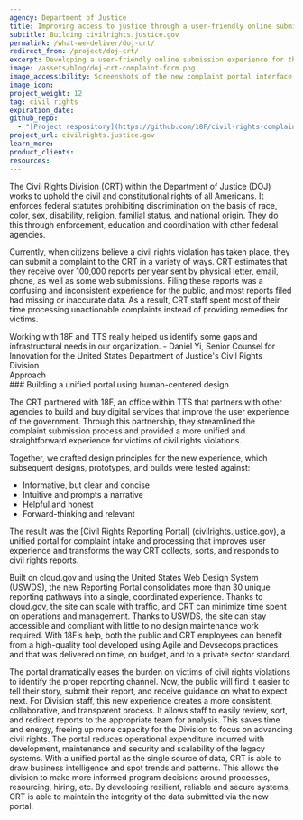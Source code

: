 ```yaml
---
agency: Department of Justice
title: Improving access to justice through a user-friendly online submission experience
subtitle: Building civilrights.justice.gov
permalink: /what-we-deliver/doj-crt/
redirect_from: /project/doj-crt/
excerpt: Developing a user-friendly online submission experience for the civil rights complaint portal
image: /assets/blog/doj-crt-complaint-form.png
image_accessibility: Screenshots of the new complaint portal interface
image_icon:
project_weight: 12
tag: civil rights
expiration_date:
github_repo:
  - "[Project respository](https://github.com/18F/civil-rights-complaints)"
project_url: civilrights.justice.gov
learn_more:
product_clients:
resources:
---
```


The Civil Rights Division (CRT) within the Department of Justice (DOJ) works to uphold the civil and constitutional rights of all Americans.
It enforces federal statutes prohibiting discrimination on the basis of race, color, sex, disability, religion, familial status, and national origin. They do this through enforcement, education and coordination with other federal agencies.

Currently, when citizens believe a civil rights violation has taken place, they can submit a complaint to the CRT in a variety of ways. CRT estimates that they receive over 100,000 reports per year sent by physical letter, email, phone, as well as some web submissions.
Filing these reports was a confusing and inconsistent experience for the public, and most reports filed had missing or inaccurate data.
As a result, CRT staff spent most of their time processing unactionable complaints instead of providing remedies for victims.

<div class="testimonial-blockquote">
  Working with 18F and TTS really helped us identify some gaps and infrastructural needs in our organization.
    <span>- Daniel Yi, Senior Counsel for Innovation for the United States Department of Justice's Civil Rights Division</span>
</div>

<div class="small-caps">Approach</div>
### Building a unified portal using human-centered design

The CRT partnered with 18F, an office within TTS that partners with other agencies to build and buy digital services that improve the user experience of the government.
Through this partnership, they streamlined the complaint submission process and provided a more unified and straightforward experience for victims of civil rights violations.

Together, we crafted design principles for the new experience, which subsequent designs, prototypes, and builds were tested against:
- Informative, but clear and concise
- Intuitive and prompts a narrative
- Helpful and honest
- Forward-thinking and relevant

The result was the [Civil Rights Reporting Portal] (civilrights.justice.gov), a unified portal for complaint intake and processing that improves user experience and transforms the way CRT collects, sorts, and responds to civil rights reports.

Built on cloud.gov and using the United States Web Design System (USWDS), the new Reporting Portal consolidates more than 30 unique reporting pathways into a single, coordinated experience.
Thanks to cloud.gov, the site can scale with traffic, and CRT can minimize time spent on operations and management. Thanks to USWDS, the site can stay accessible and compliant with little to no design maintenance work required.
With 18F’s help, both the public and CRT employees can benefit from a high-quality tool developed using Agile and Devsecops practices and that was delivered on time, on budget, and to a private sector standard.

The portal dramatically eases the burden on victims of civil rights violations to identify the proper reporting channel. Now, the public will find it easier to tell their story, submit their report, and receive guidance on what to expect next.
For Division staff, this new experience creates a more consistent, collaborative, and transparent process. It allows staff to easily review, sort, and redirect reports to the appropriate team for analysis. This saves time and energy, freeing up more capacity for the Division to focus on advancing civil rights.
The portal reduces operational expenditure incurred with development, maintenance and security and scalability of the legacy systems. With a unified portal as the single source of data, CRT is able to draw business intelligence and spot trends and patterns.
This allows the division to make more informed program decisions around processes, resourcing, hiring, etc. By developing resilient, reliable and secure systems, CRT is able to maintain the integrity of the data submitted via the new portal.
